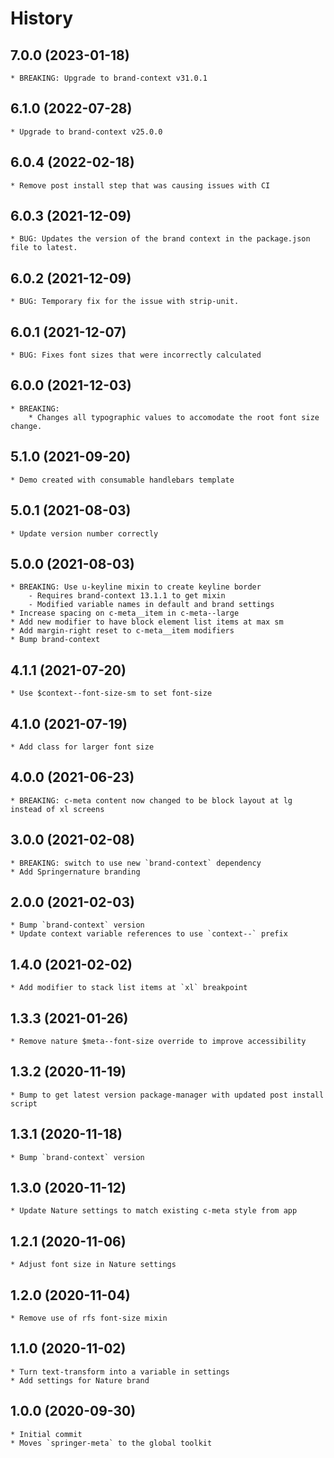 # History

## 7.0.0 (2023-01-18)
    * BREAKING: Upgrade to brand-context v31.0.1

## 6.1.0 (2022-07-28)
    * Upgrade to brand-context v25.0.0

## 6.0.4 (2022-02-18)
    * Remove post install step that was causing issues with CI

## 6.0.3 (2021-12-09)
    * BUG: Updates the version of the brand context in the package.json file to latest.
## 6.0.2 (2021-12-09)
    * BUG: Temporary fix for the issue with strip-unit.
## 6.0.1 (2021-12-07)
    * BUG: Fixes font sizes that were incorrectly calculated

## 6.0.0 (2021-12-03)
    * BREAKING:
        * Changes all typographic values to accomodate the root font size change.

## 5.1.0 (2021-09-20)
    * Demo created with consumable handlebars template

## 5.0.1 (2021-08-03)
    * Update version number correctly

## 5.0.0 (2021-08-03)
    * BREAKING: Use u-keyline mixin to create keyline border
        - Requires brand-context 13.1.1 to get mixin
        - Modified variable names in default and brand settings
    * Increase spacing on c-meta__item in c-meta--large
    * Add new modifier to have block element list items at max sm
    * Add margin-right reset to c-meta__item modifiers
    * Bump brand-context

## 4.1.1 (2021-07-20)
    * Use $context--font-size-sm to set font-size

## 4.1.0 (2021-07-19)
    * Add class for larger font size

## 4.0.0 (2021-06-23)
    * BREAKING: c-meta content now changed to be block layout at lg instead of xl screens

## 3.0.0 (2021-02-08)
    * BREAKING: switch to use new `brand-context` dependency
    * Add Springernature branding

## 2.0.0 (2021-02-03)
    * Bump `brand-context` version
    * Update context variable references to use `context--` prefix

## 1.4.0 (2021-02-02)
    * Add modifier to stack list items at `xl` breakpoint

## 1.3.3 (2021-01-26)
    * Remove nature $meta--font-size override to improve accessibility

## 1.3.2 (2020-11-19)
    * Bump to get latest version package-manager with updated post install script

## 1.3.1 (2020-11-18)
    * Bump `brand-context` version

## 1.3.0 (2020-11-12)
    * Update Nature settings to match existing c-meta style from app

## 1.2.1 (2020-11-06)
    * Adjust font size in Nature settings

## 1.2.0 (2020-11-04)
    * Remove use of rfs font-size mixin

## 1.1.0 (2020-11-02)
    * Turn text-transform into a variable in settings
    * Add settings for Nature brand

## 1.0.0 (2020-09-30)
    * Initial commit
	* Moves `springer-meta` to the global toolkit
